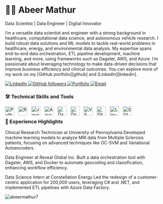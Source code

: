 # 🧑‍💻  Abeer Mathur
Data Scientist | Data Engineer | Digital Innovator

I’m a versatile data scientist and engineer with a strong background in healthcare, computational data science, and autonomous vehicle research. I build robust data solutions and ML models to tackle real-world problems in healthcare, energy, and environmental data analysis. My expertise spans end-to-end data orchestration, ETL pipeline development, machine learning, and more, using frameworks such as Dagster, AWS, and Azure. I’m passionate about leveraging technology to make data-driven decisions that improve business efficiency and clinical outcomes. You can explore more of my work on my [GitHub portfolio][github] and [LinkedIn][linkedin].

<p align="left"> 
   <a href="https://linkedin.com/in/abeer-mathur">
      <img alt="LinkedIn" title="Connect with me on LinkedIn" src="https://img.shields.io/badge/LinkedIn-Abeer%20Mathur-0077B5?style=for-the-badge&logo=linkedin"/>
   </a> 
   <a href="https://github.com/abeermathur7"> 
      <img alt="GitHub followers" title="Follow me on GitHub" src="https://img.shields.io/badge/GitHub-Follow%20me-333?style=for-the-badge&logo=github&logoColor=white"/>
   </a> 
   <a href="https://abeermathur7.github.io/portfolio/"> 
      <img alt="Portfolio" title="Visit my portfolio" src="https://img.shields.io/badge/Portfolio-abeermathur7.github.io-orange?style=for-the-badge&logo=google-chrome&logoColor=white"/>
   </a> 
   <a href="mailto:abeermathur7@gmail.com"> 
      <img alt="Email" title="Email me" src="https://img.shields.io/badge/Email-abeermathur7%40gmail.com-red?style=for-the-badge&logo=gmail&logoColor=white"/>
   </a>
</p>

### 🛠️ Technical Skills and Tools

<img align="left" alt="Python" width="30px" style="padding-right:10px;" src="https://cdn.jsdelivr.net/gh/devicons/devicon/icons/python/python-plain.svg"/>
<img align="left" alt="R" width="30px" style="padding-right:10px;" src="https://cdn.jsdelivr.net/gh/devicons/devicon/icons/r/r-original.svg" />
<img align="left" alt="Java" width="30px" style="padding-right:10px;" src="https://cdn.jsdelivr.net/gh/devicons/devicon/icons/java/java-original.svg"/>
<img align="left" alt="Azure" width="30px" style="padding-right:10px;" src="https://cdn.jsdelivr.net/gh/devicons/devicon/icons/azure/azure-original.svg" />
<img align="left" alt="Dagster" width="30px" style="padding-right:10px;" src="https://avatars.githubusercontent.com/u/44776623?s=200&v=4" />
<img align="left" alt="Docker" width="30px" style="padding-right:10px;" src="https://cdn.jsdelivr.net/gh/devicons/devicon/icons/docker/docker-original.svg" />
<img align="left" alt="VS Code" width="30px" style="padding-right:10px;" src="https://cdn.jsdelivr.net/gh/devicons/devicon/icons/vscode/vscode-original.svg" />
<img align="left" alt="Git" width="30px" style="padding-right:10px;" src="https://cdn.jsdelivr.net/gh/devicons/devicon/icons/git/git-original.svg" />
<img align="left" alt="Linux" width="30px" style="padding-right:10px;" src="https://cdn.jsdelivr.net/gh/devicons/devicon/icons/linux/linux-original.svg" />
<img align="left" alt="SQL" width="30px" style="padding-right:10px;" src="https://cdn.jsdelivr.net/gh/devicons/devicon/icons/postgresql/postgresql-plain.svg" />
<br />


### 🚀 Experience Highlights
Clinical Research Technician at University of Pennsylvania
Developed machine learning models to analyze MRI data from Multiple Sclerosis patients, focusing on advanced techniques like OC-SVM and Variational Autoencoders.

Data Engineer at Reveal Global Inc.
Built a data orchestration tool with Dagster, AWS, and Docker to automate geocoding and classification, enhancing workflow efficiency.

Data Science Intern at Constellation Energy
Led the redesign of a customer-centric application for 200,000 users, leveraging C# and .NET, and implemented ETL pipelines with Azure Data Factory.



<p><img align="left" src="https://github-readme-stats.vercel.app/api/top-langs?username=abeermathur7&show_icons=true&locale=en&layout=compact" alt="abeermathur7" /></p>
